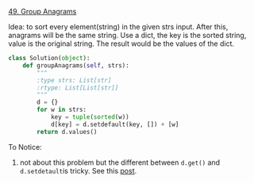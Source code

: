 [49. Group Anagrams](https://leetcode.com/problems/anagrams/)

Idea: to sort every element(string) in the given strs input. After this, anagrams will be the same string. Use a dict, the key is the sorted string, value is the original string. The result would be the values of the dict.

```python
class Solution(object):
    def groupAnagrams(self, strs):
        """
        :type strs: List[str]
        :rtype: List[List[str]]
        """
        d = {}
        for w in strs:
            key = tuple(sorted(w))
            d[key] = d.setdefault(key, []) + [w]
        return d.values()
```

To Notice:

1. not about this problem but the different between `d.get()` and `d.setdetault`is tricky. See this [post](http://stackoverflow.com/questions/7423428/python-dict-get-vs-setdefault).

